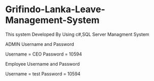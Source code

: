 # Grifindo-Lanka-Leave-Management-System
This system Developed By Using c#,SQL Server Managment System


ADMIN Username and Password

Username = CEO
Password = 10594

Employee Username and Password

Username = test
Password = 10594
